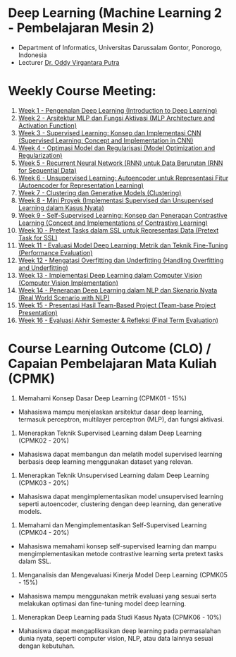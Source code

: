 # Deep Learning (Machine Learning 2 - Pembelajaran Mesin 2)
- Department of Informatics, Universitas Darussalam Gontor, Ponorogo, Indonesia
- Lecturer [Dr. Oddy Virgantara Putra](https://virgantara.github.io/)

# Weekly Course Meeting:

1. [Week 1 - Pengenalan Deep Learning (Introduction to Deep Learning)](week01/README.md)
1. [Week 2 - Arsitektur MLP dan Fungsi Aktivasi (MLP Architecture and Activation Function)](week02/README.md)
1. [Week 3 - Supervised Learning: Konsep dan Implementasi CNN (Supervised Learning: Concept and Implementation in CNN)](week03/README.md)
1. [Week 4 - Optimasi Model dan Regularisasi (Model Optimization and Regularization)](week04/README.md)
1. [Week 5 - Recurrent Neural Network (RNN) untuk Data Berurutan (RNN for Sequential Data)](week05/README.md)
1. [Week 6 - Unsupervised Learning: Autoencoder untuk Representasi Fitur (Autoencoder for Representation Learning)](week06/README.md)
1. [Week 7 - Clustering dan Generative Models (Clustering)](week07/README.md)
1. [Week 8 - Mini Proyek (Implementasi Supervised dan Unsupervised Learning dalam Kasus Nyata)](week08/README.md)
1. [Week 9 - Self-Supervised Learning: Konsep dan Penerapan Contrastive Learning (Concept and Implementations of Contrastive Learning)](week09/README.md)
1. [Week 10 - Pretext Tasks dalam SSL untuk Representasi Data (Pretext Task for SSL)](week10/README.md)
1. [Week 11 - Evaluasi Model Deep Learning: Metrik dan Teknik Fine-Tuning (Performance Evaluation)](week11/README.md)
1. [Week 12 - Mengatasi Overfitting dan Underfitting (Handling Overfitting and Underfitting)](week12/README.md)
1. [Week 13 - Implementasi Deep Learning dalam Computer Vision (Computer Vision Implementation)](week13/README.md)
1. [Week 14 - Penerapan Deep Learning dalam NLP dan Skenario Nyata (Real World Scenario with NLP)](week14/README.md)
1. [Week 15 - Presentasi Hasil Team-Based Project (Team-base Project Presentation)](week15/README.md)
1. [Week 16 - Evaluasi Akhir Semester & Refleksi (Final Term Evaluation)](week16/README.md)

# Course Learning Outcome (CLO) / Capaian Pembelajaran Mata Kuliah (CPMK)
1. Memahami Konsep Dasar Deep Learning (CPMK01 - 15%)
- Mahasiswa mampu menjelaskan arsitektur dasar deep learning, termasuk perceptron, multilayer perceptron (MLP), dan fungsi aktivasi.
1. Menerapkan Teknik Supervised Learning dalam Deep Learning (CPMK02 - 20%)
- Mahasiswa dapat membangun dan melatih model supervised learning berbasis deep learning menggunakan dataset yang relevan.
1. Menerapkan Teknik Unsupervised Learning dalam Deep Learning (CPMK03 - 20%)
- Mahasiswa dapat mengimplementasikan model unsupervised learning seperti autoencoder, clustering dengan deep learning, dan generative models.
1. Memahami dan Mengimplementasikan Self-Supervised Learning (CPMK04 - 20%)
- Mahasiswa memahami konsep self-supervised learning dan mampu mengimplementasikan metode contrastive learning serta pretext tasks dalam SSL.
1. Menganalisis dan Mengevaluasi Kinerja Model Deep Learning (CPMK05 - 15%)
- Mahasiswa mampu menggunakan metrik evaluasi yang sesuai serta melakukan optimasi dan fine-tuning model deep learning.
1. Menerapkan Deep Learning pada Studi Kasus Nyata (CPMK06 - 10%)
- Mahasiswa dapat mengaplikasikan deep learning pada permasalahan dunia nyata, seperti computer vision, NLP, atau data lainnya sesuai dengan kebutuhan.